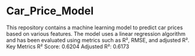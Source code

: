 # Car_Price_Model
This repository contains a machine learning model to predict car prices based on various features. The model uses a linear regression algorithm and has been evaluated using metrics such as R², RMSE, and adjusted R².  Key Metrics R² Score: 0.6204  Adjusted R²: 0.6173
